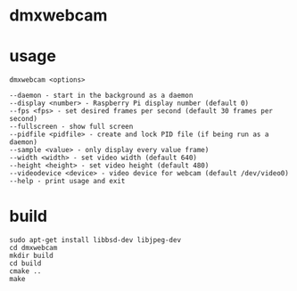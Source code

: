 # dmxwebcam

# usage

	dmxwebcam <options>

	--daemon - start in the background as a daemon
	--display <number> - Raspberry Pi display number (default 0)
	--fps <fps> - set desired frames per second (default 30 frames per second)
	--fullscreen - show full screen
	--pidfile <pidfile> - create and lock PID file (if being run as a daemon)
	--sample <value> - only display every value frame)
	--width <width> - set video width (default 640)
	--height <height> - set video height (default 480)
	--videodevice <device> - video device for webcam (default /dev/video0)
	--help - print usage and exit

# build

	sudo apt-get install libbsd-dev libjpeg-dev
	cd dmxwebcam
	mkdir build
	cd build
	cmake ..
	make

